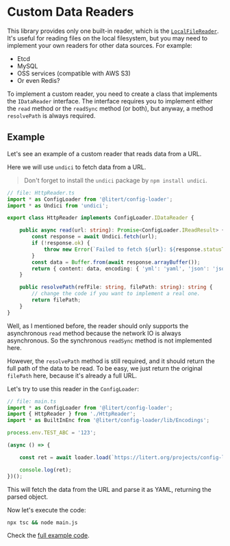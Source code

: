 # Custom Data Readers

This library provides only one built-in reader, which is the [`LocalFileReader`](../../src/lib/Readers/LocalFileReader.ts).
It's useful for reading files on the local filesystem, but you may need to implement your own readers for other data sources.
For example:

- Etcd
- MySQL
- OSS services (compatible with AWS S3)
- Or even Redis?

To implement a custom reader, you need to create a class that implements the `IDataReader` interface.
The interface requires you to implement either the `read` method or the `readSync` method (or both),
but anyway, a method `resolvePath` is always required.

## Example

Let's see an example of a custom reader that reads data from a URL.

Here we will use `undici` to fetch data from a URL.

> Don't forget to install the `undici` package by `npm install undici`.

```ts
// file: HttpReader.ts
import * as ConfigLoader from '@litert/config-loader';
import * as Undici from 'undici';

export class HttpReader implements ConfigLoader.IDataReader {

    public async read(url: string): Promise<ConfigLoader.IReadResult> {
        const response = await Undici.fetch(url);
        if (!response.ok) {
            throw new Error(`Failed to fetch ${url}: ${response.statusText}`);
        }
        const data = Buffer.from(await response.arrayBuffer());
        return { content: data, encoding: { 'yml': 'yaml', 'json': 'json' }[url.split('.').pop() ?? ''] ?? 'unknown' };
    }

    public resolvePath(refFile: string, filePath: string): string {
        // change the code if you want to implement a real one.
        return filePath;
    }
}
```

Well, as I mentioned before, the reader should only supports the asynchronous `read` method because
the network IO is always asynchronous. So the synchronous `readSync` method is not implemented here.

However, the `resolvePath` method is still required, and it should return the full path of the data to be read.
To be easy, we just return the original `filePath` here, because it's already a full URL.

Let's try to use this reader in the `ConfigLoader`:

```ts
// file: main.ts
import * as ConfigLoader from '@litert/config-loader';
import { HttpReader } from './HttpReader';
import * as BuiltInEnc from '@litert/config-loader/lib/Encodings';

process.env.TEST_ABC = '123';

(async () => {

    const ret = await loader.load(`https://litert.org/projects/config-loader.js/test-data/05-url-fetch.yml`);

    console.log(ret);
})();
```

This will fetch the data from the URL and parse it as YAML, returning the parsed object.

Now let's execute the code:

```bash
npx tsc && node main.js
```

Check the [full example code](../../src/examples/05-custom-data-reader-async.ts).
